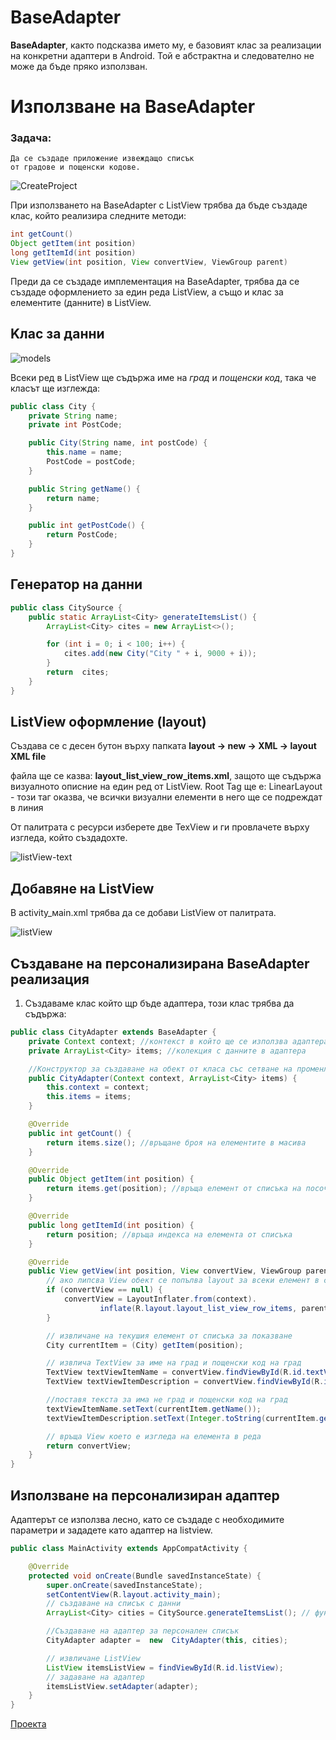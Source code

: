 # BaseAdapter

**BaseAdapter**, както подсказва името му, е базовият клас за реализации на конкретни адаптери в Android. Той е абстрактна и следователно не може да бъде пряко използван.

# Използване на BaseAdapter

### Задача:
```
Да се създаде приложение извеждащо списък 
от градове и пощенски кодове.
```
![CreateProject](https://user-images.githubusercontent.com/10382663/77051296-be4db100-69d3-11ea-876f-9785a8a70d4e.png)

При използването на BaseAdapter с ListView трябва да бъде създаде клас, който реализира следните методи:

```java
int getCount()
Object getItem(int position)
long getItemId(int position)
View getView(int position, View convertView, ViewGroup parent)
```
Преди да се създаде имплементация на BaseAdapter, трябва да се създаде оформлението за един реда ListView, а също и клас за елементите (данните) в ListView.

## Kлас за данни

![models](https://user-images.githubusercontent.com/10382663/77051303-bf7ede00-69d3-11ea-952c-a4711856e033.png)

Всеки ред в ListView ще съдържа име на *град* и *пощенски код*, така че класът ще изглежда:

```java
public class City {
    private String name;
    private int PostCode;

    public City(String name, int postCode) {
        this.name = name;
        PostCode = postCode;
    }

    public String getName() {
        return name;
    }

    public int getPostCode() {
        return PostCode;
    }
}
```

## Генератор на данни

```java
public class CitySource {
    public static ArrayList<City> generateItemsList() {
        ArrayList<City> cites = new ArrayList<>();

        for (int i = 0; i < 100; i++) {
            cites.add(new City("City " + i, 9000 + i));
        }
        return  cites;
    }
}
```

## ListView оформление (layout)

Създава се с десен бутон върху папката **layout -> new -> XML -> layout XML file**

файла ще се казва: **layout_list_view_row_items.xml**, защото ще съдържа визуалното описние на един ред от ListView.
Root Tag ще е: LinearLayout - този таг оказва, че всички визуални елементи в него ще се подреждат в линия

От палитрата с ресурси изберете две TexView и ги провлачете върху изгледа, който създадохте.

![listView-text](https://user-images.githubusercontent.com/10382663/77053954-c871ae80-69d7-11ea-8add-b6fa7862730d.png)

## Добавяне на ListView

В аctivity_мain.xml трябва да се добави ListView от палитрата.

![listView](https://user-images.githubusercontent.com/10382663/77051302-bf7ede00-69d3-11ea-8ded-385f16890b37.png)

## Създаване на персонализирана BaseAdapter реализация

1. Създаваме клас който щр бъде адаптера, този клас трябва да съдържа:

```java
public class CityAdapter extends BaseAdapter {
    private Context context; //контекст в който ще се използва адаптера
    private ArrayList<City> items; //колекция с данните в адаптера

    //Конструктор за създаване на обект от класа със сетване на променливите в класа
    public CityAdapter(Context context, ArrayList<City> items) {
        this.context = context;
        this.items = items;
    }

    @Override
    public int getCount() {
        return items.size(); //връщане броя на елементите в масива
    }

    @Override
    public Object getItem(int position) {
        return items.get(position); //връща елемент от списъка на посочената позиция
    }

    @Override
    public long getItemId(int position) {
        return position; //връща индекса на елемента от списъка
    }

    @Override
    public View getView(int position, View convertView, ViewGroup parent) {
        // ако липсва View обект се попълва layout за всеки елемент в списъка
        if (convertView == null) {
            convertView = LayoutInflater.from(context).
                    inflate(R.layout.layout_list_view_row_items, parent, false);
        }

        // извличане на текушия елемент от списъка за показване
        City currentItem = (City) getItem(position);

        // извлича TextView за име на град и пощенски код на град
        TextView textViewItemName = convertView.findViewById(R.id.textView);
        TextView textViewItemDescription = convertView.findViewById(R.id.textView2);

        //поставя текста за има не град и пощенски код на град
        textViewItemName.setText(currentItem.getName());
        textViewItemDescription.setText(Integer.toString(currentItem.getPostCode()));

        // връща View което е изгледа на елемента в реда
        return convertView;
    }
}
```

## Използване на персонализиран адаптер

Адаптерът се използва лесно, като се създаде с необходимите параметри и зададете като адаптер на listview.

```java
public class MainActivity extends AppCompatActivity {

    @Override
    protected void onCreate(Bundle savedInstanceState) {
        super.onCreate(savedInstanceState);
        setContentView(R.layout.activity_main);
        // създаване на списък с данни
        ArrayList<City> cities = CitySource.generateItemsList(); // функция за получawane списък с елементи

        //Създаване на адаптер за персонален списък
        CityAdapter adapter =  new  CityAdapter(this, cities);

        // извличане ListView
        ListView itemsListView = findViewById(R.id.listView);
        // задаване на адаптер
        itemsListView.setAdapter(adapter);
    }
}
```

[Проекта](https://github.com/theVelislavKolesnichenko/AndroidBasics/tree/master/ExampleProjects/AdapterExamples/BaseAdapterExample)

